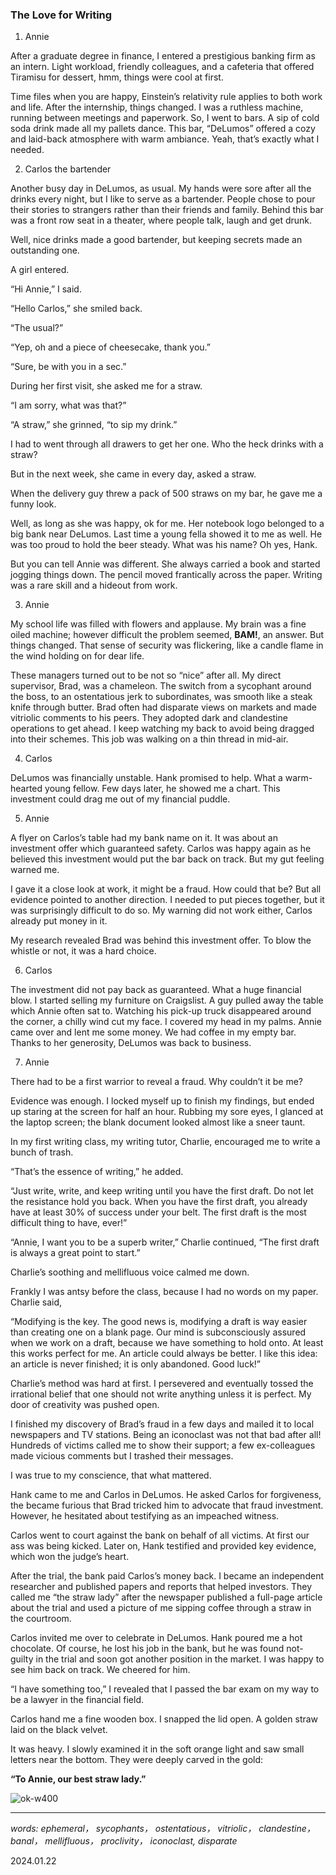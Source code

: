 
### The Love for Writing

1. Annie

After a graduate degree in finance, I entered a prestigious banking firm as an intern. Light workload, friendly colleagues, and a cafeteria that offered Tiramisu for dessert, hmm, things were cool at first.

Time files when you are happy, Einstein’s relativity rule applies to both work and life. After the internship, things changed. I was a ruthless machine, running between meetings and paperwork. 
So, I went to bars. A sip of cold soda drink made all my pallets dance. This bar, “DeLumos” offered a cozy and laid-back atmosphere with warm ambiance. Yeah, that’s exactly what I needed.

2. Carlos the bartender

Another busy day in DeLumos, as usual. My hands were sore after all the drinks every night, but I like to serve as a bartender. People chose to pour their stories to strangers rather than their friends and family. Behind this bar was a front row seat in a theater, where people talk, laugh and get drunk.

Well, nice drinks made a good bartender, but keeping secrets made an outstanding one. 

A girl entered.

“Hi Annie,” I said.

“Hello Carlos,” she smiled back. 

“The usual?”

“Yep, oh and a piece of cheesecake, thank you.”

“Sure, be with you in a sec.”

During her first visit, she asked me for a straw.

“I am sorry, what was that?” 

“A straw,” she grinned, “to sip my drink.”

I had to went through all drawers to get her one. Who the heck drinks with a straw?

But in the next week, she came in every day, asked a straw. 

When the delivery guy threw a pack of 500 straws on my bar, he gave me a funny look.

Well, as long as she was happy, ok for me. Her notebook logo belonged to a big bank near DeLumos. Last time a young fella showed it to me as well. He was too proud to hold the beer steady. What was his name? Oh yes, Hank.

But you can tell Annie was different. She always carried a book and started jogging things down. The pencil moved frantically across the paper. Writing was a rare skill and a hideout from work.

3. Annie

My school life was filled with flowers and applause. My brain was a fine oiled machine; however difficult the problem seemed, **BAM!**, an answer. But things changed. That sense of security was flickering, like a candle flame in the wind holding on for dear life.

These managers turned out to be not so “nice” after all. My direct supervisor, Brad, was a chameleon. The switch from a sycophant around the boss, to an ostentatious jerk to subordinates, was smooth like a steak knife through butter.
Brad often had disparate views on markets and made vitriolic comments to his peers. They adopted dark and clandestine operations to get ahead. I keep watching my back to avoid being dragged into their schemes. This job was walking on a thin thread in mid-air.

4. Carlos

DeLumos was financially unstable. Hank promised to help. What a warm-hearted young fellow. Few days later, he showed me a chart. This investment could drag me out of my financial puddle. 

5. Annie 

A flyer on Carlos’s table had my bank name on it. It was about an investment offer which guaranteed safety. Carlos was happy again as he believed this investment would put the bar back on track. But my gut feeling warned me. 

I gave it a close look at work, it might be a fraud. How could that be? But all evidence pointed to another direction. I needed to put pieces together, but it was surprisingly difficult to do so. My warning did not work either, Carlos already put money in it.

My research revealed Brad was behind this investment offer. To blow the whistle or not, it was a hard choice.

6. Carlos
 
The investment did not pay back as guaranteed. What a huge financial blow. I started selling my furniture on Craigslist. A guy pulled away the table which Annie often sat to. Watching his pick-up truck disappeared around the corner, a chilly wind cut my face. I covered my head in my palms.
Annie came over and lent me some money. We had coffee in my empty bar. Thanks to her generosity, DeLumos was back to business.

7. Annie

There had to be a first warrior to reveal a fraud. Why couldn’t it be me?

Evidence was enough. I locked myself up to finish my findings, but ended up staring at the screen for half an hour. Rubbing my sore eyes, I glanced at the laptop screen; the blank document looked almost like a sneer taunt. 

In my first writing class, my writing tutor, Charlie, encouraged me to write a bunch of trash.

“That’s the essence of writing,” he added.

“Just write, write, and keep writing until you have the first draft. Do not let the resistance hold you back. When you have the first draft, you already have at least 30% of success under your belt. The first draft is the most difficult thing to have, ever!”

“Annie, I want you to be a superb writer,” Charlie continued, “The first draft is always a great point to start.”

Charlie’s soothing and mellifluous voice calmed me down. 

Frankly I was antsy before the class, because I had no words on my paper. Charlie said,

“Modifying is the key. The good news is, modifying a draft is way easier than creating one on a blank page. Our mind is subconsciously assured when we work on a draft, because we have something to hold onto. At least this works perfect for me. An article could always be better. I like this idea: an article is never finished; it is only abandoned. Good luck!”

Charlie’s method was hard at first. I persevered and eventually tossed the irrational belief that one should not write anything unless it is perfect. My door of creativity was pushed open.

I finished my discovery of Brad’s fraud in a few days and mailed it to local newspapers and TV stations. Being an iconoclast was not that bad after all! Hundreds of victims called me to show their support; a few ex-colleagues made vicious comments but I trashed their messages. 

I was true to my conscience, that what mattered.

Hank came to me and Carlos in DeLumos. He asked Carlos for forgiveness, the became furious that Brad tricked him to advocate that fraud investment. However, he hesitated about testifying as an impeached witness.

Carlos went to court against the bank on behalf of all victims. At first our ass was being kicked. Later on, Hank testified and provided key evidence, which won the judge’s heart.

After the trial, the bank paid Carlos’s money back. I became an independent researcher and published papers and reports that helped investors. They called me “the straw lady” after the newspaper published a full-page article about the trial and used a picture of me sipping coffee through a straw in the courtroom.

Carlos invited me over to celebrate in DeLumos. Hank poured me a hot chocolate. Of course, he lost his job in the bank, but he was found not-guilty in the trial and soon got another position in the market. I was happy to see him back on track. We cheered for him.

“I have something too,” I revealed that I passed the bar exam on my way to be a lawyer in the financial field.

Carlos hand me a fine wooden box. I snapped the lid open. A golden straw laid on the black velvet. 

It was heavy. I slowly examined it in the soft orange light and saw small letters near the bottom. They were deeply carved in the gold:

**“To Annie, our best straw lady.”**

![ok-w400](images/Annie.png)

---

*words: ephemeral， sycophants， ostentatious， vitriolic， clandestine， banal， mellifluous， proclivity， iconoclast, disparate* 

2024.01.22
